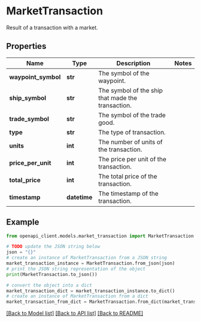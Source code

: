 # MarketTransaction

Result of a transaction with a market.

## Properties

Name | Type | Description | Notes
------------ | ------------- | ------------- | -------------
**waypoint_symbol** | **str** | The symbol of the waypoint. | 
**ship_symbol** | **str** | The symbol of the ship that made the transaction. | 
**trade_symbol** | **str** | The symbol of the trade good. | 
**type** | **str** | The type of transaction. | 
**units** | **int** | The number of units of the transaction. | 
**price_per_unit** | **int** | The price per unit of the transaction. | 
**total_price** | **int** | The total price of the transaction. | 
**timestamp** | **datetime** | The timestamp of the transaction. | 

## Example

```python
from openapi_client.models.market_transaction import MarketTransaction

# TODO update the JSON string below
json = "{}"
# create an instance of MarketTransaction from a JSON string
market_transaction_instance = MarketTransaction.from_json(json)
# print the JSON string representation of the object
print(MarketTransaction.to_json())

# convert the object into a dict
market_transaction_dict = market_transaction_instance.to_dict()
# create an instance of MarketTransaction from a dict
market_transaction_from_dict = MarketTransaction.from_dict(market_transaction_dict)
```
[[Back to Model list]](../README.md#documentation-for-models) [[Back to API list]](../README.md#documentation-for-api-endpoints) [[Back to README]](../README.md)


